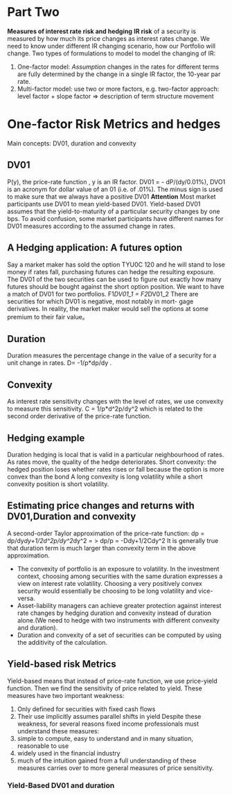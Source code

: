 # Part Two
**Measures of interest rate risk and hedging**
**IR risk** of a security is measured by how much its price changes as interest rates change.
We need to know under different IR changing scenario, how our Portfolio will change.
Two types of formulations to model to model the changing of IR:
1. One-factor model:
   *Assumption*  changes in the rates for different terms are fully determined by the change in a single IR factor, the 10-year par rate.
2. Multi-factor model: use two or more factors, e.g. two-factor approach: level factor + slope factor => description of term structure movement

# One-factor Risk Metrics and hedges
Main concepts: DV01, duration and convexity
## DV01
P(y), the price-rate function , y is an IR factor.
DV01 = - dP/(dy/0.01%), DVO1 is an acronym for dollar value of an 01 (i.e. of .01%). The minus sign is used to make sure that we always have a positive DV01
**Attention** Most market participants use DV01 to mean yield-based DV01. Yield-based DV01 assumes that the yield-to-maturity of a particular security changes by one bps. To avoid confusion, some market participants have different names for DV01 measures according to the assumed change in rates.

## A Hedging application: A futures option
Say a market maker has sold the option TYU0C 120 and he will stand to lose money if rates fall, purchasing futures can hedge the resulting exposure.  The DV01 of the two securities can be used to figure out exactly how many futures should be bought against the short option position.
We want to have a match of DV01 for two portfolios.
F1*DV01_1 = F2*DV01_2
There are securities for which DV01 is negative, most notably in mort- gage derivatives.
In reality, the market maker would sell the options at some premium to their fair value。

## Duration
Duration measures the percentage change in the value of a security for a unit change in rates.
D= -1/p*dp/dy .

## Convexity
As interest rate sensitivity changes with the level of rates, we use convexity to measure this sensitivity.
C = 1/p*d^2p/dy^2 which is related to the second order derivative of the price-rate function.

## Hedging example
Duration hedging is local that is valid in a particular neighbourhood of rates. As rates move, the quality of the hedge deteriorates.
Short convexity: the hedged position loses whether rates rises or fall because the option is more convex than the bond
A long convexity is long volatility while a short convexity position is short volatility.

## Estimating price changes and returns with DV01,Duration and convexity
A second-order Taylor approximation of the price-rate function:
dp = dp/dy*dy+1/2d^2p/dy^2*dy^2 = > dp/p = -Ddy+1/2Cdy^2
It is generally true that duration term is much larger than convexity term in the above approximation.

- The convexity of portfolio is an exposure to volatility. In the investment context, choosing among securities with the same duration expresses a view on interest rate volatility. Choosing a very positively convex security would essentially be choosing to be long volatility and vice-versa.
- Asset-liability managers can achieve greater protection against interest rate changes by hedging duration and convexity instead of duration alone.(We need to hedge with two instruments with different convexity and duration).
- Duration and convexity of a set of securities can be computed by using the additivity of the calculation.

## Yield-based risk Metrics
Yield-based means that instead of price-rate function, we use price-yield function. Then we find the sensitivity of price related to yield. These measures have two important weakness:
1. Only defined for securities with fixed cash flows
2. Their use implicitly assumes parallel shifts in yield
Despite these weakness, for several reasons fixed income professionals must understand these measures:
1. simple to compute, easy to understand and in many situation, reasonable to use
2. widely used in the financial industry
3. much of the intuition gained from a full understanding of these measures carries over to more general measures of price sensitivity.

### Yield-Based DV01 and duration
